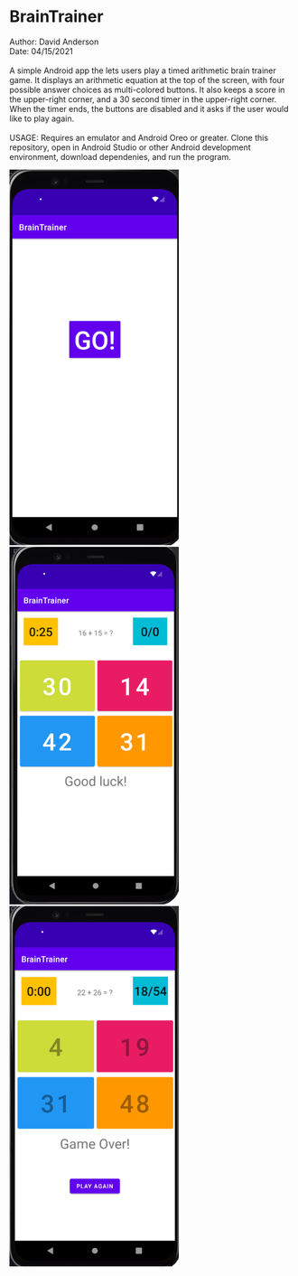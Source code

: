 # BrainTrainer
Author: David Anderson
<br>
Date: 04/15/2021
<br>
<br>
A simple Android app the lets users play a timed arithmetic brain trainer game. It displays an arithmetic equation at the top of the screen, with four possible answer choices as multi-colored buttons. It also keeps a score in the upper-right corner, and a 30 second timer in the upper-right corner.
<br>
When the timer ends, the buttons are disabled and it asks if the user would like to play again.
<br>
<br>
USAGE:
Requires an emulator and Android Oreo or greater. Clone this repository, open in Android Studio or other Android development environment, download dependenies, and run the program.
<br>
<p>
  <img src="/braintrainer1.png" alt="Go icon" width="300px">
  <img src="/braintrainer2.png" alt="Active game screen" width="300px">
  <img src="/braintrainer3.png" alt="Game over screen" width="300px">
</p>

